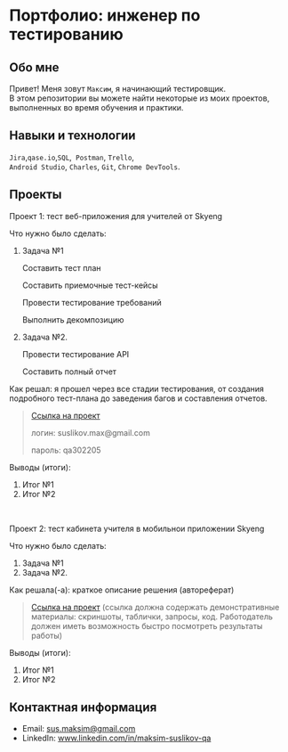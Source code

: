 # Портфолио: инженер по тестированию

## Обо мне 

Привет! Меня зовут ``Максим``, я начинающий тестировщик. <br>
В этом репозитории вы можете найти некоторые из моих проектов, выполненных во время обучения и практики.
<br>

## Навыки и технологии
``Jira``,``qase.io``,``SQL``,`` Postman``, ``Trello``, <br>
``Android Studio``, ``Charles``, ``Git``, ``Chrome DevTools``.




## Проекты

<p> Проект 1: тест веб-приложения для учителей от Skyeng</p>
<p>Что нужно было сделать:<p>
<ol>
  <li>Задача №1</li>
  <p>Составить тест план<p>
  <p>Составить приемочные тест-кейсы<p>
  <p>Провести тестирование требований<p>
  <p>Выполнить декомпозицию<p>
  <li>Задача №2.</li>
  <p>Провести тестирование API<p>
  <p>Составить полный отчет<p>
</ol>

<p>Как решал: я прошел через все стадии тестирования, от создания подробного тест-плана до заведения багов и составления отчетов.<p>

> <a href="https://suslikov.atlassian.net/l/cp/5NSNpZdT">Ссылка на проект</a>
> <p> логин: suslikov.max@gmail.com </p>
> <p> пароль: qa302205 </p>
 
 <p>Выводы (итоги):<p>
<ol>
  <li>Итог №1</li>
  <li>Итог №2</li>
</ol>


<br> 

<p> Проект 2: тест кабинета учителя в мобильнои приложении Skyeng</p>
<p>Что нужно было сделать:<p>
<ol>
  <li>Задача №1</li>
  <li>Задача №2.</li>
</ol>

<p>Как решала(-а): краткое описание решения (автореферат)<p>

>  <a href="https://fogen.notion.site/fogen/1-2-Web-REST-API-Postman-5f1700d11e1840b2a4e244b38cb0190f">Ссылка на проект</a>
  (ссылка должна содержать демонстративные материалы: скриншоты, таблички, запросы, код. Работодатель должен иметь возможность быстро посмотреть результаты работы)
 
 <p>Выводы (итоги):<p>
<ol>
  <li>Итог №1</li>
  <li>Итог №2</li>
</ol>



## Контактная информация
- Email: sus.maksim@gmail.com
- LinkedIn: www.linkedin.com/in/maksim-suslikov-qa
